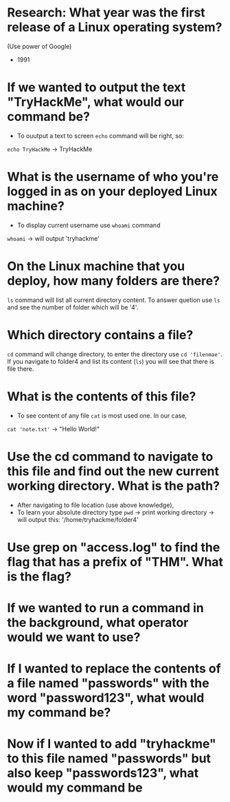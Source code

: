 # Research: What year was the first release of a Linux operating system?

(Use power of Google)
- 1991

# If we wanted to output the text "TryHackMe", what would our command be?

- To ouutput a text to screen `echo` command will be right, so:

`echo TryHackMe` -> TryHackMe

# What is the username of who you're logged in as on your deployed Linux machine?

- To display current username use `whoami` command

`whoami` -> will output 'tryhackme'

# On the Linux machine that you deploy, how many folders are there? 

`ls` command will list all current directory content. To answer quetion use `ls` and see the number of folder which will be '4'.

# Which directory contains a file? 

`cd` command will change directory, to enter the directory use `cd 'filenmae'`. If you navigate to folder4 and list its content (`ls`) you will see that there is file there. 

# What is the contents of this file?

- To see content of any file `cat` is most used one. In our case,

`cat 'note.txt'`  -> "Hello World!"

# Use the cd command to navigate to this file and find out the new current working directory. What is the path?

- After navigating to file location (use above knowledge),
- To learn your absolute directory type `pwd` -> print working directory -> will output this: '/home/tryhackme/folder4'

# Use grep on "access.log" to find the flag that has a prefix of "THM". What is the flag?


# If we wanted to run a command in the background, what operator would we want to use? 


# If I wanted to replace the contents of a file named "passwords" with the word "password123", what would my command be?


# Now if I wanted to add "tryhackme" to this file named "passwords" but also keep "passwords123", what would my command be






